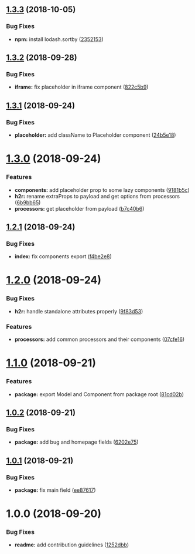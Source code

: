 ## [1.3.3](https://github.com/frontity/h2r/compare/v1.3.2...v1.3.3) (2018-10-05)


### Bug Fixes

* **npm:** install lodash.sortby ([2352153](https://github.com/frontity/h2r/commit/2352153))

## [1.3.2](https://github.com/frontity/h2r/compare/v1.3.1...v1.3.2) (2018-09-28)


### Bug Fixes

* **iframe:** fix placeholder in iframe component ([822c5b9](https://github.com/frontity/h2r/commit/822c5b9))

## [1.3.1](https://github.com/frontity/h2r/compare/v1.3.0...v1.3.1) (2018-09-24)


### Bug Fixes

* **placeholder:** add className to Placeholder component ([24b5e18](https://github.com/frontity/h2r/commit/24b5e18))

# [1.3.0](https://github.com/frontity/h2r/compare/v1.2.1...v1.3.0) (2018-09-24)


### Features

* **components:** add placeholder prop to some lazy components ([9181b5c](https://github.com/frontity/h2r/commit/9181b5c))
* **h2r:** rename extraProps to payload and get options from processors ([6b9bb65](https://github.com/frontity/h2r/commit/6b9bb65))
* **processors:** get placeholder from payload ([b7c40b6](https://github.com/frontity/h2r/commit/b7c40b6))

## [1.2.1](https://github.com/frontity/h2r/compare/v1.2.0...v1.2.1) (2018-09-24)


### Bug Fixes

* **index:** fix components export ([f4be2e8](https://github.com/frontity/h2r/commit/f4be2e8))

# [1.2.0](https://github.com/frontity/h2r/compare/v1.1.0...v1.2.0) (2018-09-24)


### Bug Fixes

* **h2r:** handle standalone attributes properly ([9f83d53](https://github.com/frontity/h2r/commit/9f83d53))


### Features

* **processors:** add common processors and their components ([07cfe16](https://github.com/frontity/h2r/commit/07cfe16))

# [1.1.0](https://github.com/frontity/h2r/compare/v1.0.2...v1.1.0) (2018-09-21)


### Features

* **package:** export Model and Component from package root ([81cd02b](https://github.com/frontity/h2r/commit/81cd02b))

## [1.0.2](https://github.com/frontity/h2r/compare/v1.0.1...v1.0.2) (2018-09-21)


### Bug Fixes

* **package:** add bug and homepage fields ([6202e75](https://github.com/frontity/h2r/commit/6202e75))

## [1.0.1](https://github.com/frontity/h2r/compare/v1.0.0...v1.0.1) (2018-09-21)


### Bug Fixes

* **package:** fix main field ([ee87617](https://github.com/frontity/h2r/commit/ee87617))

# 1.0.0 (2018-09-20)


### Bug Fixes

* **readme:** add contribution guidelines ([1252dbb](https://github.com/frontity/h2r/commit/1252dbb))
